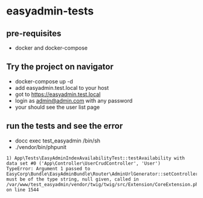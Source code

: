 # easyadmin-tests
## pre-requisites
- docker and docker-compose

## Try the project on navigator
- docker-compose up -d
- add easyadmin.test.local to your host
- got to https://easyadmin.test.local
- login as admin@admin.com with any password
- your should see the user list page

## run the tests and see the error
- docc exec test_easyadmin /bin/sh
- ./vendor/bin/phpunit
```
1) App\Tests\EasyAdminIndexAvailabilityTest::testAvailability with data set #0 ('App\Controller\UserCrudController', 'User')
TypeError: Argument 1 passed to EasyCorp\Bundle\EasyAdminBundle\Router\AdminUrlGenerator::setController() must be of the type string, null given, called in /var/www/test_easyadmin/vendor/twig/twig/src/Extension/CoreExtension.php on line 1544
```
